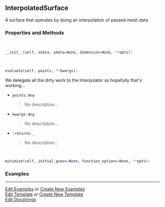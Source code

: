 ## <a id="McUtils.Zachary.Surfaces.BaseSurface.InterpolatedSurface">InterpolatedSurface</a>
A surface that operates by doing an interpolation of passed mesh data

### Properties and Methods
<a id="McUtils.Zachary.Surfaces.BaseSurface.InterpolatedSurface.__init__" class="docs-object-method">&nbsp;</a>
```python
__init__(self, xdata, ydata=None, dimension=None, **opts): 
```

<a id="McUtils.Zachary.Surfaces.BaseSurface.InterpolatedSurface.evaluate" class="docs-object-method">&nbsp;</a>
```python
evaluate(self, points, **kwargs): 
```
We delegate all the dirty work to the Interpolator so hopefully that's working...
- `points`: `Any`
    >No description...
- `kwargs`: `Any`
    >No description...
- `:returns`: `_`
    >No description...

<a id="McUtils.Zachary.Surfaces.BaseSurface.InterpolatedSurface.minimize" class="docs-object-method">&nbsp;</a>
```python
minimize(self, initial_guess=None, function_options=None, **opts): 
```

### Examples


___

[Edit Examples](https://github.com/McCoyGroup/References/edit/gh-pages/Documentation/examples/McUtils/Zachary/Surfaces/BaseSurface/InterpolatedSurface.md) or 
[Create New Examples](https://github.com/McCoyGroup/References/new/gh-pages/?filename=Documentation/examples/McUtils/Zachary/Surfaces/BaseSurface/InterpolatedSurface.md) <br/>
[Edit Template](https://github.com/McCoyGroup/References/edit/gh-pages/Documentation/templates/McUtils/Zachary/Surfaces/BaseSurface/InterpolatedSurface.md) or 
[Create New Template](https://github.com/McCoyGroup/References/new/gh-pages/?filename=Documentation/templates/McUtils/Zachary/Surfaces/BaseSurface/InterpolatedSurface.md) <br/>
[Edit Docstrings](https://github.com/McCoyGroup/McUtils/edit/master/Zachary/Surfaces/BaseSurface.py?message=Update%20Docs)
